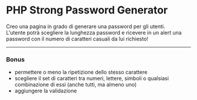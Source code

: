 # PHP Strong Password Generator

Creo una pagina in grado di generare una password per gli utenti.<br>
L'utente potrà scegliere la lunghezza password e ricevere in un alert una password con il numero di caratteri casuali da lui richiesto!

---

### Bonus

- permettere o meno la ripetizione dello stesso carattere
- scegliere il set di caratteri tra numeri, lettere, simboli o qualsiasi combinazione di essi (anche tutti, ma almeno uno)
- aggiungere la validazione

